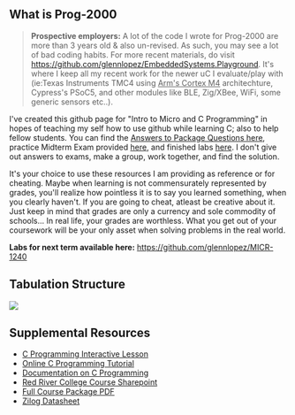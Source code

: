 What is Prog-2000
-----------------
><b>Prospective employers:</b> A lot of the code I wrote for Prog-2000 are more than 3 years old & also un-revised. As such, you may see a lot of bad coding habits. For more recent materials, do visit https://github.com/glennlopez/EmbeddedSystems.Playground. It's where I keep all my recent work for the newer uC I evaluate/play with (ie:Texas Instruments TMC4 using <u>Arm's Cortex M4</u> architechture, Cypress's PSoC5, and other modules like BLE, Zig/XBee, WiFi, some generic sensors etc..).

I've created this github page for "Intro to Micro and C Programming" in hopes of teaching my self how to use github while learning C; also to help fellow students. You can find the <a href="https://github.com/glennlopez/Prog-2000/wiki">Answers to Package Questions here</a>, practice Midterm Exam provided <a href="https://github.com/glennlopez/Prog-2000/wiki/Practice-Midterm-Exam">here</a>, and finished labs <a href="https://github.com/glennlopez/Prog-2000/tree/master/FINISHED%20LAB"> here</a>. I don't give out answers to exams, make a group, work together, and find the solution. 

It's your choice to use these resources I am providing as reference or for cheating. Maybe when learning is not commensurately represented by grades, you'll realize how pointless it is to say you learned something, when you clearly haven't. If you are going to cheat, atleast be creative about it. Just keep in mind that grades are only a currency and sole commodity of schools... In real life, your grades are worthless. What you get out of your coursework will be your only asset when solving problems in the real world.

<b>Labs for next term available here:</b> https://github.com/glennlopez/MICR-1240




Tabulation Structure
--------------------

<img src="http://i.stack.imgur.com/ji9pn.gif" />



Supplemental Resources
-----------------------------------------------------------

<ul>
	<li><a href="https://zybooks.zyante.com/#/zybook/UTEdXSpring2015/chapter/2/section/1">C Programming Interactive Lesson</a></li>
<li><a href="http://www.learn-c.org/">Online C Programming Tutorial</a></li>
<li><a href="http://www.programiz.com/c-programming/">Documentation on C Programming</a></li>
<li><a href="http://connect.rrc.ca/DEEAM/ELEEF/PROG-2000/default.aspx">Red River College Course Sharepoint</a>
<li><a href="https://www.evernote.com/shard/s4/sh/8fddf4dd-de95-44fa-878f-631e9197d602/6ce49f210a5c494d03052d8ea1c1ccc2">Full Course Package PDF</a></li>
<li><a href="https://www.evernote.com/shard/s4/sh/92c6cad3-1a53-4063-93a9-0a05540914e2/cda1e8bdac6acc616adfbadeb99ace19">Zilog Datasheet</a></li>
<!-- <li>https://www.evernote.com/shard/s4/sh/a7460129-04ed-407b-a0b2-accb499fbed6/6537fe2125bfb18b8af7443a6c86db5b</li> -->
</ul>
